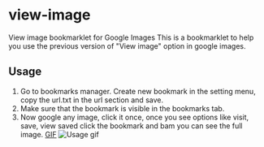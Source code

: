 # view-image
View image bookmarklet for Google Images
This is a bookmarklet to help you use the previous version of "View image" option in google images.
## Usage
1. Go to bookmarks manager. Create new bookmark in the setting menu, copy the url.txt in the url section and save.
2. Make sure that the bookmark is visible in the bookmarks tab.
3. Now google any image, click it once, once you see options like visit, save, view saved click the bookmark and bam you can see the full image.
[GIF](https://gfycat.com/UnsungAnchoredArmadillo)
![Usage gif](https://thumbs.gfycat.com/UnsungAnchoredArmadillo-size_restricted.gif)

